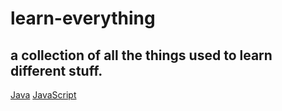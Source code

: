 # learn-everything
a collection of all the things used to learn different stuff.
---
[Java](./Java)
[JavaScript](./JavaScript)
